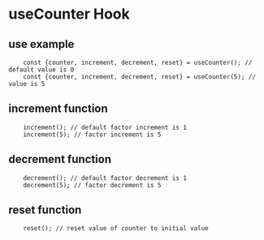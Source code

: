 # useCounter Hook

## use example

```
    const {counter, increment, decrement, reset} = useCounter(); // default value is 0
    const {counter, increment, decrement, reset} = useCounter(5); // value is 5
```

## increment function

```
    increment(); // default factor increment is 1
    increment(5); // factor increment is 5
```

## decrement function

```
    decrement(); // default factor decrement is 1
    decrement(5); // factor decrement is 5
```

## reset function

```
    reset(); // reset value of counter to initial value
```